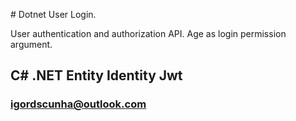 ﻿﻿﻿# Dotnet User Login.

User authentication and authorization API. Age as login permission argument.

## C# .NET Entity Identity Jwt

### igordscunha@outlook.com
